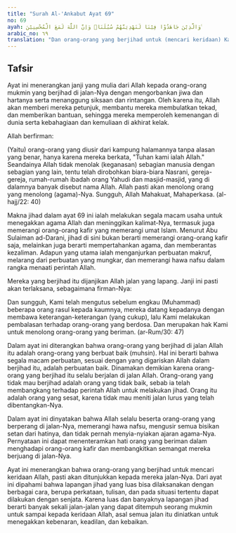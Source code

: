 ```yaml
---
title: "Surah Al-'Ankabut Ayat 69"
no: 69
ayah: وَالَّذِيْنَ جَاهَدُوْا فِيْنَا لَنَهْدِيَنَّهُمْ سُبُلَنَاۗ وَاِنَّ اللّٰهَ لَمَعَ الْمُحْسِنِيْنَ ࣖ 
arabic_no: ٦٩
translation: "Dan orang-orang yang berjihad untuk (mencari keridaan) Kami, Kami akan tunjukkan kepada mereka jalan-jalan Kami. Dan sungguh, Allah beserta orang-orang yang berbuat baik."
---
```


## Tafsir

Ayat ini menerangkan janji yang mulia dari Allah kepada orang-orang mukmin yang berjihad di jalan-Nya dengan mengorbankan jiwa dan hartanya serta menanggung siksaan dan rintangan. Oleh karena itu, Allah akan memberi mereka petunjuk, membantu mereka membulatkan tekad, dan memberikan bantuan, sehingga mereka memperoleh kemenangan di dunia serta kebahagiaan dan kemuliaan di akhirat kelak.

Allah berfirman:

(Yaitu) orang-orang yang diusir dari kampung halamannya tanpa alasan yang benar, hanya karena mereka berkata, "Tuhan kami ialah Allah." Seandainya Allah tidak menolak (keganasan) sebagian manusia dengan sebagian yang lain, tentu telah dirobohkan biara-biara Nasrani, gereja-gereja, rumah-rumah ibadah orang Yahudi dan masjid-masjid, yang di dalamnya banyak disebut nama Allah. Allah pasti akan menolong orang yang menolong (agama)-Nya. Sungguh, Allah Mahakuat, Mahaperkasa. (al-hajj/22: 40)

Makna jihad dalam ayat 69 ini ialah melakukan segala macam usaha untuk menegakkan agama Allah dan meninggikan kalimat-Nya, termasuk juga memerangi orang-orang kafir yang memerangi umat Islam. Menurut Abu Sulaiman ad-Darani, jihad di sini bukan berarti memerangi orang-orang kafir saja, melainkan juga berarti mempertahankan agama, dan memberantas kezaliman. Adapun yang utama ialah menganjurkan perbuatan makruf, melarang dari perbuatan yang mungkar, dan memerangi hawa nafsu dalam rangka menaati perintah Allah.

Mereka yang berjihad itu dijanjikan Allah jalan yang lapang. Janji ini pasti akan terlaksana, sebagaimana firman-Nya:

Dan sungguh, Kami telah mengutus sebelum engkau (Muhammad) beberapa orang rasul kepada kaumnya, mereka datang kepadanya dengan membawa keterangan-keterangan (yang cukup), lalu Kami melakukan pembalasan terhadap orang-orang yang berdosa. Dan merupakan hak Kami untuk menolong orang-orang yang beriman. (ar-Rum/30: 47)

Dalam ayat ini diterangkan bahwa orang-orang yang berjihad di jalan Allah itu adalah orang-orang yang berbuat baik (muhsin). Hal ini berarti bahwa segala macam perbuatan, sesuai dengan yang digariskan Allah dalam berjihad itu, adalah perbuatan baik. Dinamakan demikian karena orang-orang yang berjihad itu selalu berjalan di jalan Allah. Orang-orang yang tidak mau berjihad adalah orang yang tidak baik, sebab ia telah membangkang terhadap perintah Allah untuk melakukan jihad. Orang itu adalah orang yang sesat, karena tidak mau meniti jalan lurus yang telah dibentangkan-Nya.

Dalam ayat ini dinyatakan bahwa Allah selalu beserta orang-orang yang berperang di jalan-Nya, memerangi hawa nafsu, mengusir semua bisikan setan dari hatinya, dan tidak pernah menyia-nyiakan ajaran agama-Nya. Pernyataan ini dapat menenteramkan hati orang yang beriman dalam menghadapi orang-orang kafir dan membangkitkan semangat mereka berjuang di jalan-Nya.

Ayat ini menerangkan bahwa orang-orang yang berjihad untuk mencari keridaan Allah, pasti akan ditunjukkan kepada mereka jalan-Nya. Dari ayat ini dipahami bahwa lapangan jihad yang luas bisa dilaksanakan dengan berbagai cara, berupa perkataan, tulisan, dan pada situasi tertentu dapat dilakukan dengan senjata. Karena luas dan banyaknya lapangan jihad berarti banyak sekali jalan-jalan yang dapat ditempuh seorang mukmin untuk sampai kepada keridaan Allah, asal semua jalan itu diniatkan untuk menegakkan kebenaran, keadilan, dan kebaikan.